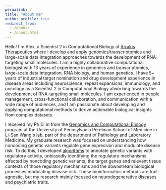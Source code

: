 ```yaml
---
permalink: /
title: "About me"
author_profile: true
redirect_from: 
  - /about/
  - /about.html
---
```


Hello! I'm Alex, a Scientist 2 in Computational Biology at  [Arrakis Therapeutics]("https://arrakistx.com") where I develop and apply genomics/transcriptomics and large-scale data integration approaches towards the development of RNA-targeting small molecules. I am a highly collaborative computational biologist with 13 years of experience in genomics and transcriptomics, large-scale data integration, RNA biology, and human genetics. I have 5+ years of industrial target nomination and drug development experience in disease areas including neuroscience, repeat expansions, immunology, and oncology as a Scientist 2 in Computational Biology atworking towards the development of RNA-targeting small molecules. I am experienced in people management, cross-functional collaboration, and communication with a wide range of audiences, and I am passionate about developing and applying computational methods to derive actionable biological insights from complex datasets. 

I received my Ph.D. in from the [Genomics and Computational Biology]("http://www.med.upenn.edu/gcb/index.shtml") program at the University of Pennsylvania Perelman School of Medicine in [Li-San Wang's lab]("https://lisanwanglab.org"), part of the department of Pathology and Laboratory Medicine. My graduate research was focused on understanding how noncoding genetic variants regulate gene expression and modulate disease risk. To do this, I developed [algorithms](/software/) to annotate genetic variants with regulatory activity, unbiasedly identifying the regulatory mechanisms affected by noncoding genetic variants, the target genes and relevant tissue contexts of those regulatory mechanisms and the downstream biological processes modulating disease risk. These bioinformatics methods are trait-agnostic, but my research mainly focused on neurodegenerative diseases and psychiatric traits.